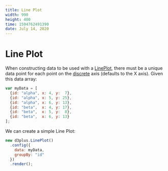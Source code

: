 ```yaml
---
title: Line Plot
width: 990
height: 400
time: 1594762491390
date: July 14, 2020
---
```


# Line Plot

When constructing data to be used with a [LinePlot](http://d3plus.org/docs/#LinePlot), there must be a unique data point for each point on the [discrete](http://d3plus.org/docs/#Plot.discrete) axis (defaults to the X axis). Given this data array:

```js
var myData = [
  {id: "alpha", x: 4, y:  7},
  {id: "alpha", x: 5, y: 25},
  {id: "alpha", x: 6, y: 13},
  {id: "beta",  x: 4, y: 17},
  {id: "beta",  x: 5, y:  8},
  {id: "beta",  x: 6, y: 13}
];
```

We can create a simple Line Plot:

```js
new d3plus.LinePlot()
  .config({
    data: myData,
    groupBy: "id"
  })
  .render();
```
